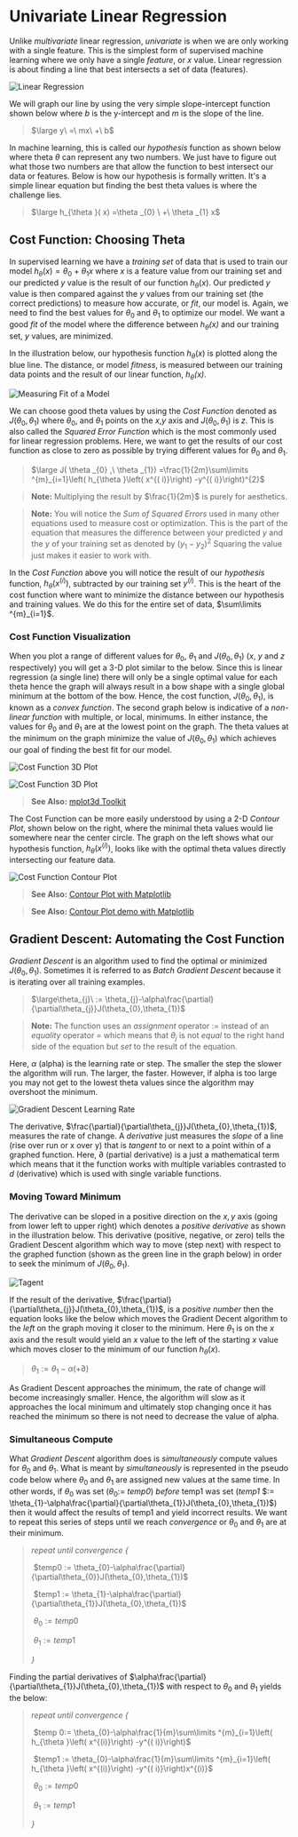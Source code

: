 # Univariate Linear Regression

Unlike *multivariate* linear regression, *univariate* is when we are only working with a single feature. This is the simplest form of supervised machine learning where we only have a single *feature*, or $x$ value. Linear regression is about finding a line that best intersects a set of data (features). 

![Linear Regression](../images/linear-regression.png)

We will graph our line by using the very simple slope-intercept function shown below where *b* is the y-intercept and *m* is the slope of the line.

> $\large y\ =\ mx\ +\ b$

In machine learning, this is called our *hypothesis* function as shown below where theta $\theta$ can represent any two numbers. We just have to figure out what those two numbers are that allow the function to best intersect our data or features. Below is how our hypothesis is formally written. It's a simple linear equation but finding the best theta values is where the challenge lies.

> $\large h_{\theta }( x) =\theta _{0} \ +\ \theta _{1} x$

## Cost Function: Choosing Theta

In supervised learning we have a *training set* of data that is used to train our model $h_{\theta }( x) =\theta _{0} \ +\ \theta _{1} x$ where $x$ is a feature value from our training set and our predicted $y$ value is the result of our function $h_{\theta }( x)$. Our predicted $y$ value is then compared against the $y$ values from our training set (the correct predictions) to measure how accurate, or *fit*, our model is. Again, we need to find the best values for $\theta _{0}$ and $\theta _{1}$ to optimize our model. We want a good *fit* of the model where the difference between *$h_{\theta }( x)$* and our training set, $y$ values, are minimized. 

In the illustration below, our hypothesis function $h_{\theta }( x)$ is plotted along the blue line. The distance, or model *fitness*, is measured between our training data points and the result of our linear function, *$h_{\theta }( x)$*.

![Measuring Fit of a Model](../images/model-fit.jpg)

We can choose good theta values by using the *Cost Function* denoted as $J(\theta_{0}, \theta_{1})$ where  $\theta_{0}$, and $\theta_{1}$ points on the $x$,$y$ axis and $J(\theta_{0}, \theta_{1})$ is *z*. This is also called the *Squared Error Function* which is the most commonly used for linear regression problems. Here, we want to get the results of our cost function as close to zero as possible by trying different values for $\theta _{0}$ and $\theta _{1}$.

> $\large J( \theta _{0} ,\ \theta _{1}) =\frac{1}{2m}\sum\limits ^{m}_{i=1}\left( h_{\theta }\left( x^{( i)}\right) -y^{( i)}\right)^{2}$

> **Note:** Multiplying the result by $\frac{1}{2m}$ is purely for aesthetics.

> **Note:** You will notice the *Sum of Squared Errors* used in many other equations used to measure cost or optimization. This is the part of the equation that measures the difference between your predicted $y$ and the $y$ of your training set as denoted by $(y_{1} - y_{2})^2$ Squaring the value just makes it easier to work with.

In the _Cost Function_ above you will notice the result of our *hypothesis* function, $h_{\theta }\left( x^{( i)}\right)$, subtracted by our training set $y^{( i)}$. This is the heart of the cost function where want to minimize the distance between our hypothesis and training values. We do this for the entire set of data, $\sum\limits ^{m}_{i=1}$.

### Cost Function Visualization

When you plot a range of different values for $\theta_{0}$, $\theta_{1}$ and $J(\theta_{0}, \theta_{1})$ ($x$, $y$ and *z* respectively) you will get a 3-D plot similar to the below. Since this is linear regression (a single line) there will only be a single optimal value for each theta hence the graph will always result in a bow shape with a single global minimum at the bottom of the bow. Hence, the cost function, $J(\theta_{0}, \theta_{1})$, is known as a *convex function*. The second graph below is indicative of a *non-linear function* with multiple, or local, minimums. In either instance, the values for $\theta_{0}$ and $\theta_{1}$ are at the lowest point on the graph. The theta values at the minimum on the graph minimize the value of $J(\theta_{0}, \theta_{1})$ which achieves our goal of finding the best fit for our model.

![Cost Function 3D Plot](../images/cost-function-plot1.jpg)

![Cost Function 3D Plot](../images/cost-function-plot2.jpg)

> **See Also:** [mplot3d Toolkit](https://matplotlib.org/tutorials/toolkits/mplot3d.html)

The Cost Function can be more easily understood by using a 2-D *Contour Plot*, shown below on the right, where the minimal theta values would lie somewhere near the center circle. The graph on the left shows what our hypothesis function, $h_{\theta }\left( x^{( i)}\right)$, looks like with the optimal theta values directly intersecting our feature data.

![Cost Function Contour Plot](../images/cost-function-plot3.jpg)

> **See Also:** [Contour Plot with Matplotlib](https://matplotlib.org/api/_as_gen/matplotlib.pyplot.contour.html)

> **See Also:** [Contour Plot demo with Matplotlib](https://matplotlib.org/gallery/images_contours_and_fields/contour_demo.html)

## Gradient Descent: Automating the Cost Function

*Gradient Descent* is an algorithm used to find the optimal or minimized $J(\theta_{0}, \theta_{1})$. Sometimes it is referred to as *Batch Gradient Descent* because it is iterating over all training examples.

> $\large\theta_{j}\ := \theta_{j}-\alpha\frac{\partial}{\partial\theta_{j}}J(\theta_{0},\theta_{1})$

> **Note:** The function uses an *assignment* operator $:=$ instead of an *equality* operator $=$ which means that $\theta_{j}$ is not *equal* to the right hand side of the equation but *set* to the result of the equation.

Here, $\alpha$ (alpha) is the learning rate or step. The smaller the step the slower the algorithm will run. The larger, the faster. However, if alpha is too large you may not get to the lowest theta values since the algorithm may overshoot the minimum. 

![Gradient Descent Learning Rate](../images/gradient-descent-alpha.png)

The derivative, $\frac{\partial}{\partial\theta_{j}}J(\theta_{0},\theta_{1})$, measures the rate of change. A *derivative* just measures the *slope* of a line (rise over run or x over y) that is *tangent* to or next to a point within of a graphed function. Here, $\partial$ (partial derivative) is a just a mathematical term which means that it the function works with multiple variables contrasted to $d$ (derivative) which is used with single variable functions. 

### Moving Toward Minimum

The derivative can be sloped in a positive direction on the $x,y$ axis (going from lower left to upper right) which denotes a *positive derivative* as shown in the illustration below. This derivative (positive, negative, or zero) tells the Gradient Descent algorithm which way to move (step next) with respect to the graphed function (shown as the green line in the graph below) in order to seek the minimum of $J(\theta_{0},\theta_{1})$.

![Tagent](../images/derivative.png)

If the result of the derivative, $\frac{\partial}{\partial\theta_{j}}J(\theta_{0},\theta_{1})$, is a *positive number* then the equation looks like the below which moves the Gradient Decent algorithm to the *left* on the graph moving it closer to the minimum. Here $\theta_{1}$ is on the $x$ axis and the result would yield an $x$ value to the left of the starting $x$ value which moves closer to the minimum of our function $h_{\theta}(x)$.

> $\theta_{1} := \theta_{1} - \alpha(+\partial)$

As Gradient Descent approaches the minimum, the rate of change will become increasingly smaller. Hence, the algorithm will slow as it approaches the local minimum and ultimately stop changing once it has reached the minimum so there is not need to decrease the value of alpha.

### Simultaneous Compute

What *Gradient Descent* algorithm does is *simultaneously* compute values for $\theta_{0}$ and $\theta_{1}$. What is meant by *simultaneously* is represented in the pseudo code below where $\theta_{0}$ and $\theta_{1}$ are assigned new values at the same time. In other words, if $\theta_{0}$ was set ($\theta_{0} :=$ *temp0*) *before* temp1 was set (*temp1* $:= \theta_{1}-\alpha\frac{\partial}{\partial\theta_{1}}J(\theta_{0},\theta_{1})$) then it would affect the results of temp1 and yield incorrect results. We want to repeat this series of steps until we reach *convergence* or $\theta_{0}$ and $\theta_{1}$ are at their minimum.

> *repeat until convergence {*
>
> ​    $temp0 := \theta_{0}-\alpha\frac{\partial}{\partial\theta_{0}}J(\theta_{0},\theta_{1})$
>
> ​	$temp1 := \theta_{1}-\alpha\frac{\partial}{\partial\theta_{1}}J(\theta_{0},\theta_{1})$
>
> ​	$\theta_{0} := temp0$
>
> ​	$\theta_{1} := temp1$
>
> *}* 

Finding the partial derivatives of $\alpha\frac{\partial}{\partial\theta_{1}}J(\theta_{0},\theta_{1})$ with respect to $\theta_{0}$ and $\theta_{1}$ yields the below:

> *repeat until convergence {* 
>
> ​	$temp 0:= \theta_{0}-\alpha\frac{1}{m}\sum\limits ^{m}_{i=1}\left( h_{\theta }\left( x^{(i)}\right) -y^{( i)}\right)$
>
> ​	$temp1 := \theta_{0}-\alpha\frac{1}{m}\sum\limits ^{m}_{i=1}\left( h_{\theta }\left( x^{(i)}\right) -y^{( i)}\right)x^{(i)}$
>
> ​	$\theta_{0} := temp0$
>
> ​	$\theta_{1} := temp1$
>
> *}* 